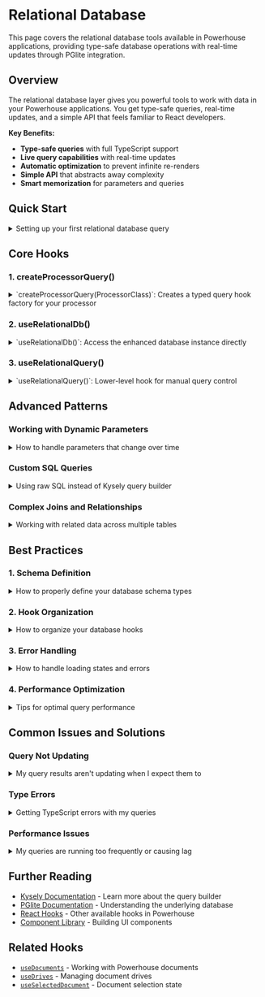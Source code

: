 # Relational Database

This page covers the relational database tools available in Powerhouse applications, providing type-safe database operations with real-time updates through PGlite integration.

## Overview

The relational database layer gives you powerful tools to work with data in your Powerhouse applications. You get type-safe queries, real-time updates, and a simple API that feels familiar to React developers.

**Key Benefits:**

- **Type-safe queries** with full TypeScript support
- **Live query capabilities** with real-time updates
- **Automatic optimization** to prevent infinite re-renders
- **Simple API** that abstracts away complexity
- **Smart memorization** for parameters and queries

## Quick Start

<details>
<summary>Setting up your first relational database query</summary>

### Step 1: Define your database schema

```typescript
type MyDatabase = {
  users: {
    id: number;
    name: string;
    email: string;
  };
  posts: {
    id: number;
    title: string;
    content: string;
    author_id: number;
  };
};
```

### Step 2: Create a typed query hook

```typescript
import { createProcessorQuery } from "@powerhousedao/reactor-browser/relational";
import { MyProcessor } from "./processors/my-processor";

// Create a typed query hook for your processor
const useTypedQuery = createProcessorQuery(MyProcessor);
```

### Step 3: Use it in your component

```typescript
// Simple query - no parameters needed
export function useUserList(driveId: string) {
  return useTypedQuery(driveId, (db) => {
    return db.selectFrom("users").selectAll().compile();
  });
}

// Query with parameters
export function useUserById(driveId: string, userId: number) {
  return useTypedQuery(
    driveId,
    (db, params) => {
      return db
        .selectFrom("users")
        .selectAll()
        .where("id", "=", params.userId)
        .compile();
    },
    { userId },
  );
}
```

### Step 4: Use in your React component

```typescript
function UserList({ driveId }: { driveId: string }) {
  const { isLoading, error, result } = useUserList(driveId);

  if (isLoading) return <div>Loading...</div>;
  if (error) return <div>Error: {error.message}</div>;
  if (!result) return <div>No data</div>;

  return (
    <ul>
      {result.rows.map(user => (
        <li key={user.id}>
          {user.name} - {user.email}
        </li>
      ))}
    </ul>
  );
}
```

</details>

## Core Hooks

### 1. createProcessorQuery()

<details>
<summary>`createProcessorQuery(ProcessorClass)`: Creates a typed query hook factory for your processor</summary>

### Function Name and Signature

```typescript
function createProcessorQuery<Schema>(
  ProcessorClass: RelationalDbProcessorClass<Schema>,
): TypedQueryHook<Schema>;
```

### Description

Creates a typed query hook factory for a specific processor class. This is the main function you'll use to create hooks for querying your relational database.

### Usage Example

```typescript
import { createProcessorQuery } from "@powerhousedao/reactor-browser/relational";
import { MyProcessor } from "./processors/my-processor";

// Create a typed query hook for your processor
const useTypedQuery = createProcessorQuery(MyProcessor);

// Use it to create specific query hooks
export const useUsers = (driveId: string) => {
  return useTypedQuery(driveId, (db) => {
    return db.selectFrom("users").selectAll().compile();
  });
};

// With parameters
export const useUsersByStatus = (driveId: string, status: string) => {
  return useTypedQuery(
    driveId,
    (db, params) => {
      return db
        .selectFrom("users")
        .selectAll()
        .where("status", "=", params.status)
        .compile();
    },
    { status },
  );
};
```

### Parameters

The returned hook accepts:

- `driveId`: The ID of the drive
- `queryCallback`: Function that receives the database instance and optional parameters
- `parameters`: Optional parameters for the query

### Return Value

```typescript
{
  isLoading: boolean; // True while loading or retrying
  error: Error | null; // Any error that occurred
  result: LiveQueryResults<T> | null; // Query results with live updates
}
```

### Notes / Caveats

- Create one `useTypedQuery` hook per processor
- The hook includes automatic retry logic for common errors
- Parameters are automatically memoized
- Queries are live and will update automatically when data changes

</details>

### 2. useRelationalDb()

<details>
<summary>`useRelationalDb<Schema>()`: Access the enhanced database instance directly</summary>

### Hook Name and Signature

```typescript
function useRelationalDb<Schema>(): IRelationalDb<Schema>;
```

### Description

Provides direct access to the enhanced Kysely database instance with live query capabilities. Use this when you need to perform relational database operations outside of the typical query patterns.

### Usage Example

```typescript
import { useRelationalDb } from '@powerhousedao/reactor-browser/relational';

function DatabaseOperations() {
  const { db, isLoading, error } = useRelationalDb<MyDatabase>();

  const createUser = async (name: string, email: string) => {
    if (!db) return;

    // Direct database operations
    await db
      .insertInto('users')
      .values({ name, email })
      .execute();
  };

  if (isLoading) return <div>Database initializing...</div>;
  if (error) return <div>Database error: {error.message}</div>;

  return (
    <button onClick={() => createUser('John', 'john@example.com')}>
      Create User
    </button>
  );
}
```

### Parameters

- `Schema` - TypeScript type defining your database schema

### Return Value

```typescript
{
  db: EnhancedKysely<Schema> | null; // Enhanced Kysely instance with live capabilities
  isLoading: boolean; // True while database is initializing
  error: Error | null; // Any initialization error
}
```

### Notes / Caveats

- Always check if `db` is not null before using it
- The database instance includes both Kysely methods and live query capabilities
- Use this for direct database operations like inserts, updates, and deletes
- For queries, prefer `createProcessorQuery()` which provides better optimization

### Related Hooks

- [`createProcessorQuery`](#1-createprocessorquery) - For optimized queries
- [`useRelationalQuery`](#3-userelationalquery) - For manual query control

</details>

### 3. useRelationalQuery()

<details>
<summary>`useRelationalQuery<Schema, T, TParams>()`: Lower-level hook for manual query control</summary>

### Hook Name and Signature

```typescript
function useRelationalQuery<Schema, T, TParams>(
  queryCallback: (
    db: EnhancedKysely<Schema>,
    parameters?: TParams,
  ) => QueryCallbackReturnType,
  parameters?: TParams,
): QueryResult<T>;
```

### Description

Lower-level hook for creating live queries with manual control over the query callback and parameters. Most developers should use `createProcessorQuery()` instead, but this hook is useful for advanced use cases.

### Usage Example

```typescript
import { useRelationalQuery } from '@powerhousedao/reactor-browser/relational';

function UserCount() {
  const { result, isLoading, error } = useRelationalQuery<MyDatabase, { count: number }>(
    (db) => {
      return db
        .selectFrom('users')
        .select(db.fn.count('id').as('count'))
        .compile();
    }
  );

  if (isLoading) return <div>Loading...</div>;
  if (error) return <div>Error: {error.message}</div>;

  return <div>User count: {result?.rows[0]?.count ?? 0}</div>;
}
```

### Parameters

- `queryCallback` - Function that receives the database instance and optional parameters
- `parameters` - Optional parameters for the query

### Return Value

```typescript
{
  result: LiveQueryResults<T> | null; // Live query results
  isLoading: boolean; // Combined loading state
  error: Error | null; // Any error that occurred
}
```

### Notes / Caveats

- This hook doesn't include automatic parameter memoization
- Use `createProcessorQuery()` for better developer experience and optimization
- Useful for cases where you need manual control over the query lifecycle

### Related Hooks

- [`createProcessorQuery`](#1-createprocessorquery) - Recommended higher-level API
- [`useRelationalDb`](#2-usedelationaldb) - For direct database access

</details>

## Advanced Patterns

### Working with Dynamic Parameters

<details>
<summary>How to handle parameters that change over time</summary>

### Problem

You need to create queries that update automatically when search terms, filters, or other parameters change.

### Solution

The `createProcessorQuery` hook automatically handles parameter changes and memoizes them using deep comparison:

```typescript
function useSearchResults() {
  const [searchTerm, setSearchTerm] = useState("");
  const [category, setCategory] = useState("all");

  // Query automatically updates when searchTerm or category changes
  const result = useTypedQuery(
    (db, params) => {
      let query = db.selectFrom("products").selectAll();

      if (params.searchTerm) {
        query = query.where("name", "like", `%${params.searchTerm}%`);
      }

      if (params.category !== "all") {
        query = query.where("category", "=", params.category);
      }

      return query.compile();
    },
    { searchTerm, category },
  );

  return { result, setSearchTerm, setCategory };
}
```

### Key Points

- Parameters are automatically memoized using deep comparison
- No need to wrap parameters in `useMemo`
- Query re-runs only when parameter values actually change
- Works with complex nested objects

</details>

### Custom SQL Queries

<details>
<summary>Using raw SQL instead of Kysely query builder</summary>

### Problem

You need to write complex SQL queries that are easier to express in raw SQL than using the Kysely query builder.

### Solution

You can return raw SQL queries from your callback:

```typescript
function useCustomUserStats() {
  return useTypedQuery(() => {
    return {
      sql: `
        SELECT 
          u.name, 
          COUNT(p.id) as post_count,
          MAX(p.created_at) as last_post_date
        FROM users u 
        LEFT JOIN posts p ON u.id = p.author_id 
        GROUP BY u.id, u.name
        ORDER BY post_count DESC
      `,
    };
  });
}

// With parameters
function useUserPostsByDateRange(startDate: string, endDate: string) {
  return useTypedQuery(
    (db, params) => {
      return {
        sql: `
          SELECT p.*, u.name as author_name
          FROM posts p
          JOIN users u ON p.author_id = u.id
          WHERE p.created_at BETWEEN $1 AND $2
          ORDER BY p.created_at DESC
        `,
        parameters: [params.startDate, params.endDate],
      };
    },
    { startDate, endDate },
  );
}
```

### Key Points

- Return an object with `sql` and optional `parameters` properties
- Use parameterized queries ($1, $2, etc.) for dynamic values
- You can mix Kysely and raw SQL approaches in the same application

</details>

### Complex Joins and Relationships

<details>
<summary>Working with related data across multiple tables</summary>

### Problem

You need to fetch related data from multiple tables with complex relationships.

### Solution

Use Kysely's join capabilities within your query callbacks:

```typescript
function useUsersWithPosts() {
  return useTypedQuery((db) => {
    return db
      .selectFrom("users")
      .leftJoin("posts", "users.id", "posts.author_id")
      .select([
        "users.id",
        "users.name",
        "users.email",
        "posts.title as post_title",
        "posts.content as post_content",
      ])
      .compile();
  });
}

// More complex example with multiple joins and aggregations
function useUserDashboardData(userId: number) {
  return useTypedQuery(
    (db, params) => {
      return db
        .selectFrom("users")
        .leftJoin("posts", "users.id", "posts.author_id")
        .leftJoin("comments", "posts.id", "comments.post_id")
        .select([
          "users.id",
          "users.name",
          "users.email",
          db.fn.count("posts.id").as("post_count"),
          db.fn.count("comments.id").as("comment_count"),
        ])
        .where("users.id", "=", params.userId)
        .groupBy(["users.id", "users.name", "users.email"])
        .compile();
    },
    { userId },
  );
}
```

### Key Points

- Use Kysely's join methods for related data
- Leverage aggregation functions for counts and calculations
- Type safety is maintained throughout complex queries

</details>

## Best Practices

### 1. Schema Definition

<details>
<summary>How to properly define your database schema types</summary>

Always define clear TypeScript interfaces for your database schema:

```typescript
// ✅ Good - Clear, typed schema
type AppDatabase = {
  users: {
    id: number;
    name: string;
    email: string;
    created_at: Date;
    updated_at: Date;
  };
  posts: {
    id: number;
    title: string;
    content: string;
    author_id: number;
    published: boolean;
    created_at: Date;
  };
};

// ❌ Avoid - Vague or missing types
type BadDatabase = {
  users: any;
  posts: Record<string, unknown>;
};
```

</details>

### 2. Hook Organization

<details>
<summary>How to organize your database hooks</summary>

Create focused, reusable hooks for different data access patterns:

```typescript
// ✅ Good - Focused, reusable hooks
export function useUsers() {
  return useTypedQuery((db) => db.selectFrom("users").selectAll().compile());
}

export function useUserById(id: number) {
  return useTypedQuery(
    (db, params) =>
      db.selectFrom("users").selectAll().where("id", "=", params.id).compile(),
    { id },
  );
}

export function useActiveUsers() {
  return useTypedQuery((db) =>
    db.selectFrom("users").selectAll().where("active", "=", true).compile(),
  );
}

// ❌ Avoid - Too generic or complex
export function useEverything() {
  return useTypedQuery((db) =>
    db
      .selectFrom("users")
      .leftJoin("posts", "users.id", "posts.author_id")
      .leftJoin("comments", "posts.id", "comments.post_id")
      .selectAll() // Too much data
      .compile(),
  );
}
```

</details>

### 3. Error Handling

<details>
<summary>How to handle loading states and errors</summary>

Always handle loading and error states in your components:

```typescript
function UserList() {
  const { isLoading, error, result } = useUsers();

  // ✅ Good - Handle all states
  if (isLoading) return <LoadingSpinner />;
  if (error) return <ErrorMessage error={error} />;
  if (!result) return <NoDataMessage />;

  return (
    <ul>
      {result.rows.map(user => (
        <li key={user.id}>{user.name}</li>
      ))}
    </ul>
  );
}

// ❌ Avoid - Missing error handling
function BadUserList() {
  const { result } = useUsers();

  return (
    <ul>
      {result?.rows.map(user => (
        <li key={user.id}>{user.name}</li>
      ))}
    </ul>
  );
}
```

</details>

### 4. Performance Optimization

<details>
<summary>Tips for optimal query performance</summary>

- **Keep queries focused**: Don't select unnecessary columns or join too many tables
- **Use parameters wisely**: The automatic memoization handles most cases, but avoid creating new objects unnecessarily
- **Consider query frequency**: For data that changes rarely, consider caching strategies

```typescript
// ✅ Good - Focused query
function useUserNames() {
  return useTypedQuery((db) =>
    db
      .selectFrom("users")
      .select(["id", "name"]) // Only what you need
      .compile(),
  );
}

// ✅ Good - Stable parameters
function useUsersByStatus(status: string) {
  return useTypedQuery(
    (db, params) =>
      db
        .selectFrom("users")
        .selectAll()
        .where("status", "=", params.status)
        .compile(),
    { status }, // Simple, stable parameter
  );
}

// ❌ Avoid - Unnecessary data
function useEverythingAboutUsers() {
  return useTypedQuery((db) =>
    db
      .selectFrom("users")
      .leftJoin("posts", "users.id", "posts.author_id")
      .selectAll() // Too much data
      .compile(),
  );
}
```

</details>

## Common Issues and Solutions

### Query Not Updating

<details>
<summary>My query results aren't updating when I expect them to</summary>

### Problem

Your query results don't update when you expect them to, even though you've changed parameters.

### Solution

Check that your parameters are actually changing in content, not just reference:

```typescript
// ✅ Good - Parameters change in content
const [userId, setUserId] = useState(1);
const result = useUserById(userId); // Updates when userId changes

// ❌ Common mistake - Same content, different objects
const result = useTypedQuery(
  (db, params) => /* query */,
  { userId: user.id } // New object every render, but same content
);

// ✅ Better - Extract stable values
const userId = user.id;
const result = useTypedQuery(
  (db, params) => /* query */,
  { userId } // Stable parameter
);
```

### Debugging Tips

- Log your parameters to see if they're actually changing
- Check the `isLoading` state to see if queries are re-running
- Use React DevTools to inspect hook state changes

</details>

### Type Errors

<details>
<summary>Getting TypeScript errors with my queries</summary>

### Problem

TypeScript is showing errors about query return types or database schema.

### Solution

Make sure your callback returns the correct type:

```typescript
// ✅ Good - Returns QueryCallbackReturnType
const result = useTypedQuery((db) => {
  return db.selectFrom("users").selectAll().compile(); // Has sql property
});

// ❌ Error - Missing .compile()
const result = useTypedQuery((db) => {
  return db.selectFrom("users").selectAll(); // No sql property
});

// ✅ Good - Raw SQL format
const result = useTypedQuery(() => {
  return {
    sql: "SELECT * FROM users",
    parameters: [],
  };
});
```

</details>

### Performance Issues

<details>
<summary>My queries are running too frequently or causing lag</summary>

### Problem

Your queries are running more often than expected, causing performance issues.

### Solution

Check for unstable parameters or overly complex queries:

```typescript
// ❌ Problem - New object every render
function BadComponent({ user }) {
  const result = useTypedQuery(
    (db, params) => /* query */,
    {
      filter: { status: 'active', dept: user.department } // New object each render
    }
  );
}

// ✅ Solution - Stable parameters
function GoodComponent({ user }) {
  const filter = useMemo(() => ({
    status: 'active',
    dept: user.department
  }), [user.department]);

  const result = useTypedQuery(
    (db, params) => /* query */,
    { filter }
  );
}

// ✅ Even better - Direct values
function BetterComponent({ user }) {
  const result = useTypedQuery(
    (db, params) => /* query */,
    {
      status: 'active',
      dept: user.department
    }
  );
}
```

</details>

## Further Reading

- [Kysely Documentation](https://kysely.dev/) - Learn more about the query builder
- [PGlite Documentation](https://pglite.dev/) - Understanding the underlying database
- [React Hooks](/academy/APIReferences/ReactHooks) - Other available hooks in Powerhouse
- [Component Library](/academy/ComponentLibrary/DocumentEngineering) - Building UI components

## Related Hooks

- [`useDocuments`](/academy/APIReferences/ReactHooks#usedocuments) - Working with Powerhouse documents
- [`useDrives`](/academy/APIReferences/ReactHooks#usedrives) - Managing document drives
- [`useSelectedDocument`](/academy/APIReferences/ReactHooks#useselecteddocument) - Document selection state

